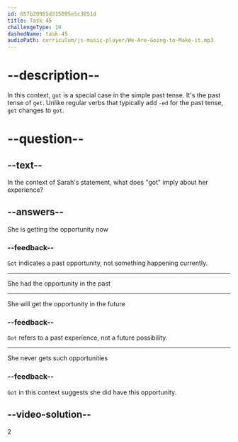 ```yaml
---
id: 657b20985d315095e5c3851d
title: Task 45
challengeType: 19
dashedName: task-45
audioPath: curriculum/js-music-player/We-Are-Going-to-Make-it.mp3
---
```


<!--
AUDIO REFERENCE:
Sarah: I got to build and maintain networks and manage a few small projects.
-->

# --description--

In this context, `got` is a special case in the simple past tense. It's the past tense of `get`. Unlike regular verbs that typically add `-ed` for the past tense, `get` changes to `got`.

# --question--

## --text--

In the context of Sarah's statement, what does "got" imply about her experience?

## --answers--

She is getting the opportunity now

### --feedback--

`Got` indicates a past opportunity, not something happening currently.

---

She had the opportunity in the past

---

She will get the opportunity in the future

### --feedback--

`Got` refers to a past experience, not a future possibility.

---

She never gets such opportunities

### --feedback--

`Got` in this context suggests she did have this opportunity.

## --video-solution--

2
